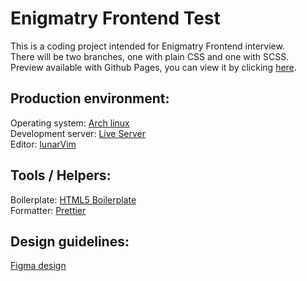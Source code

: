 # Enigmatry Frontend Test

This is a coding project intended for Enigmatry Frontend interview.  
There will be two branches, one with plain CSS and one with SCSS.  
Preview available with Github Pages, you can view it by clicking [here](https://erazmozen.github.io/Enigmatry-Frontend-Test/).

## Production environment:

Operating system: [Arch linux](https://archlinux.org/)  
Development server: [Live Server](https://www.npmjs.com/package/live-server)  
Editor: [lunarVim](https://www.lunarvim.org/)

## Tools / Helpers:

Boilerplate: [HTML5 Boilerplate](https://html5boilerplate.com/)  
Formatter: [Prettier](https://prettier.io/)

## Design guidelines:

[Figma design](https://www.figma.com/file/cD2GQaol0OJ414fVMUmWAQ/Enigmatry-Frontend-Test-For-Candidate?node-id=2%3A2&t=yT4rxstvjVXUZfMz-1)
